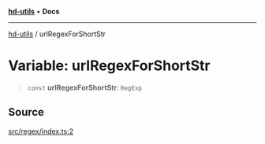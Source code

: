 [**hd-utils**](../README.md) • **Docs**

***

[hd-utils](../globals.md) / urlRegexForShortStr

# Variable: urlRegexForShortStr

> `const` **urlRegexForShortStr**: `RegExp`

## Source

[src/regex/index.ts:2](https://github.com/AhmadHddad/h-utils/blob/f7bb9ae71f981ffef49079271b9540862594b7e6/src/regex/index.ts#L2)
